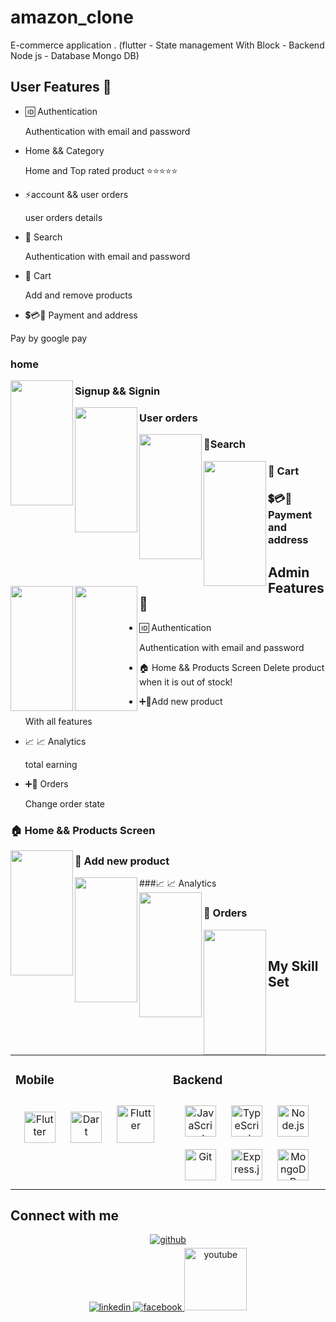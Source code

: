 # amazon_clone

E-commerce application .
(flutter - State management With Block - Backend Node js - Database Mongo DB)
## User Features 🤖  
  

- 🆔 Authentication 

    Authentication with email and password 
  
  

- Home && Category 

    Home and  Top rated product   ⭐⭐⭐⭐⭐  
  

- ⚡account &&  user orders

    user orders details 
  
  

- 🔎 Search 

   Authentication with email and password   
  
- 🛒 Cart 
 
    Add and remove products
  
  

- 💲💳🏧 Payment and address 

 Pay by google pay 
  
  
### home  
<img src="https://res.cloudinary.com/dzkln2dox/image/upload/v1676228557/kfebfsmfpkz3hxooyhia.jpg" align="left" height="200" width="100" />  
  



### Signup && Signin  
<img src="https://res.cloudinary.com/dzkln2dox/image/upload/v1676228527/mmihplq9xwkkzck1m9rf.jpg" align="left" height="200" width="100" />  
  



### User orders  
<img src="https://res.cloudinary.com/dzkln2dox/image/upload/v1676228601/dydwiyamkufscwxkfaqq.jpg" align="left" height="200" width="100" />  
  



###  🔎Search  
<img src="https://res.cloudinary.com/dzkln2dox/image/upload/v1676228550/x72wuqhvmueqlvhz8xsy.jpg" align="left" height="200" width="100" />  
  



### 🛒 Cart  
<img src="https://res.cloudinary.com/dzkln2dox/image/upload/v1676228528/lezvclmm6mwtde22zrhp.jpg" align="left" height="200" width="100" />  
  


### 💲💳🏧 Payment and address  
<img src="https://res.cloudinary.com/dzkln2dox/image/upload/v1676228536/ykqdibw6zxsvvq6xy50v.jpg" align="left" height="200" width="100" />  
  

##  Admin Features 🤖  
  

- 🆔 Authentication 

    Authentication with email and password   
- 🏠 Home && Products Screen
   Delete product  when it is out 
   of stock!

- ➕🚛Add new product 

  With all features 

- 📈 📈 Analytics

  total earning
   
- ➕🚛 Orders  

  Change order state 
  
 
### 🏠 Home && Products Screen 
<img src="https://res.cloudinary.com/dzkln2dox/image/upload/v1676228550/x72wuqhvmueqlvhz8xsy.jpg" align="left" height="200" width="100" />  
  



### 🛒 Add new product 
<img src="https://res.cloudinary.com/dzkln2dox/image/upload/v1676228528/lezvclmm6mwtde22zrhp.jpg" align="left" height="200" width="100" />  
  


###📈 📈 Analytics  
<img src="https://res.cloudinary.com/dzkln2dox/image/upload/v1676228536/ykqdibw6zxsvvq6xy50v.jpg" align="left" height="200" width="100" />  
   

### 🚛 Orders  
<img src="https://res.cloudinary.com/dzkln2dox/image/upload/v1676228550/x72wuqhvmueqlvhz8xsy.jpg" align="left" height="200" width="100" />  
 <br>

## My Skill Set  
<table><tr>
<td valign="top" width="50%">



### Mobile  
<div align="center">  
<a href="https://flutter.dev/" target="_blank"><img style="margin: 10px" src="https://profilinator.rishav.dev/skills-assets/flutterio-icon.svg" alt="Flutter" height="50" /></a>  
<a href="https://dart.dev/" target="_blank"><img style="margin: 10px" src="https://profilinator.rishav.dev/skills-assets/dartlang-icon.svg" alt="Dart" height="50" /></a>  
<a href="https://flutter.dev/" target="_blank"><img style="margin: 10px" src="https://res.cloudinary.com/dzkln2dox/image/upload/v1676237112/eaejwbnxypoeheqyeb9m.png" alt="Flutter" height="60" /></a> 
</div>

</td><td valign="top" width="50%">

### Backend  
<div align="center">  
<a href="https://www.javascript.com/" target="_blank"><img style="margin: 10px" src="https://profilinator.rishav.dev/skills-assets/javascript-original.svg" alt="JavaScript" height="50" /></a>  
<a href="https://www.typescriptlang.org/" target="_blank"><img style="margin: 10px" src="https://profilinator.rishav.dev/skills-assets/typescript-original.svg" alt="TypeScript" height="50" /></a>  
<a href="https://nodejs.org/" target="_blank"><img style="margin: 10px" src="https://profilinator.rishav.dev/skills-assets/nodejs-original-wordmark.svg" alt="Node.js" height="50" /></a>  
<a href="https://github.com/" target="_blank"><img style="margin: 10px" src="https://profilinator.rishav.dev/skills-assets/git-scm-icon.svg" alt="Git" height="50" /></a>  
<a href="https://expressjs.com/" target="_blank"><img style="margin: 10px" src="https://profilinator.rishav.dev/skills-assets/express-original-wordmark.svg" alt="Express.js" height="50" /></a>  
<a href="https://www.mongodb.com/" target="_blank"><img style="margin: 10px" src="https://profilinator.rishav.dev/skills-assets/mongodb-original-wordmark.svg" alt="MongoDB" height="50" /></a>  
</div>

</td></table>


## Connect with me  
<div align="center">
<a href="https://github.com/eidibrahem" target="_blank">
<img src=https://img.shields.io/badge/github-%2324292e.svg?&style=for-the-badge&logo=github&logoColor=white alt=github style="margin-bottom: 5px;" />
</a>
<br>
<a href="https://www.linkedin.com/in/eid-ibrahem-8794a1213/" target="_blank">
<img src=https://img.shields.io/badge/linkedin-%231E77B5.svg?&style=for-the-badge&logo=linkedin&logoColor=white alt=linkedin style="margin-bottom: 5px;" />
</a>
<a href="https://www.facebook.com/eid.eldabas" target="_blank">
<img src=https://img.shields.io/badge/facebook-%232E87FB.svg?&style=for-the-badge&logo=facebook&logoColor=white alt=facebook style="margin-bottom: 5px;"  />
</a>

<a href="https://www.youtube.com/channel/UCvJ0dKUZ4RtIijvLaXC3fvQ" target="_blank">
<img src=https://res.cloudinary.com/dzkln2dox/image/upload/v1676235598/cw8map7uqsipezxikg7b.png alt=youtube style="margin-bottom: 5px;"height="100" width="100" />
</a>  
</div>  
  









